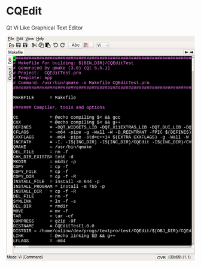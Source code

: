 CQEdit
======

Qt Vi Like Graphical Text Editor

![snapshot](CQEdit.png "Qt Vi Like Graphical Text Editor")
